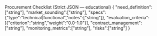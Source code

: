 Procurement Checklist (Strict JSON — educational)
{
  "need_definition":["string"],
  "market_sounding":["string"],
  "specs":{"type":"technical|functional","notes":["string"]},
  "evaluation_criteria":[{"criterion":"string","weight":"0.0-1.0"}],
  "contract_management":["string"],
  "monitoring_metrics":["string"],
  "risks":["string"]
}
